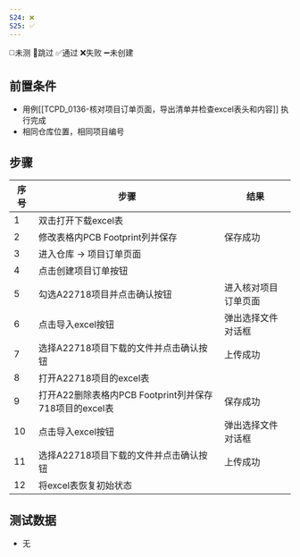 ```yaml
---
S24: ❌
S25: ✅
---
```

◻️未测    🚫跳过     ✅通过    ❌失败    ➖未创建

## 前置条件

- 用例[[TCPD_0136-核对项目订单页面，导出清单并检查excel表头和内容]] 执行完成
- 相同仓库位置，相同项目编号

## 步骤

| 序号  | 步骤                                          | 结果         |
| --- | ------------------------------------------- | ---------- |
| 1   | 双击打开下载excel表                                |            |
| 2   | 修改表格内PCB Footprint列并保存                      | 保存成功       |
| 3   | 进入仓库 -> 项目订单页面                              |            |
| 4   | 点击创建项目订单按钮                                  |            |
| 5   | 勾选A22718项目并点击确认按钮                           | 进入核对项目订单页面 |
| 6   | 点击导入excel按钮                                 | 弹出选择文件对话框  |
| 7   | 选择A22718项目下载的文件并点击确认按钮                      | 上传成功       |
| 8   | 打开A22718项目的excel表                           |            |
| 9   | 打开A22删除表格内PCB Footprint列并保存718项目的excel表<br> | 保存成功       |
| 10  | 点击导入excel按钮                                 | 弹出选择文件对话框  |
| 11  | 选择A22718项目下载的文件并点击确认按钮                      | 上传成功       |
| 12  | 将excel表恢复初始状态                               |            |

## 测试数据

- 无
